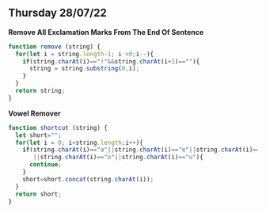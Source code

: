 ## Thursday 28/07/22

**Remove All Exclamation Marks From The End Of Sentence**
```javascript
function remove (string) {  
  for(let i = string.length-1; i >0;i--){
    if(string.charAt(i)=="!"&&string.charAt(i+1)==""){
      string = string.substring(0,i);
    }
  }
  return string;
}
```
**Vowel Remover**
```javascript
function shortcut (string) {
  let short="";
  for(let i = 0; i<string.length;i++){
    if(string.charAt(i)=="a"||string.charAt(i)=="e"||string.charAt(i)=="i"
       ||string.charAt(i)=="o"||string.charAt(i)=="u"){
      continue;
    }
    short=short.concat(string.charAt(i));
  }
  return short;
}
```
